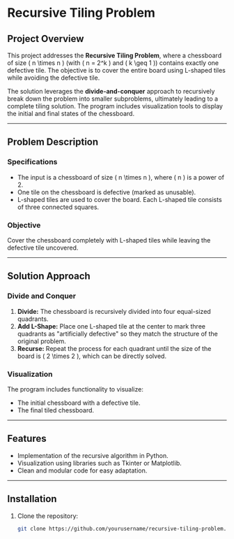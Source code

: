 # Recursive Tiling Problem

## Project Overview

This project addresses the **Recursive Tiling Problem**, where a chessboard of size \( n \times n \) (with \( n = 2^k \) and \( k \geq 1 \)) contains exactly one defective tile. The objective is to cover the entire board using L-shaped tiles while avoiding the defective tile.

The solution leverages the **divide-and-conquer** approach to recursively break down the problem into smaller subproblems, ultimately leading to a complete tiling solution. The program includes visualization tools to display the initial and final states of the chessboard.

---

## Problem Description

### Specifications

- The input is a chessboard of size \( n \times n \), where \( n \) is a power of 2.
- One tile on the chessboard is defective (marked as unusable).
- L-shaped tiles are used to cover the board. Each L-shaped tile consists of three connected squares.

### Objective

Cover the chessboard completely with L-shaped tiles while leaving the defective tile uncovered.

---

## Solution Approach

### Divide and Conquer

1. **Divide:** The chessboard is recursively divided into four equal-sized quadrants.
2. **Add L-Shape:** Place one L-shaped tile at the center to mark three quadrants as "artificially defective" so they match the structure of the original problem.
3. **Recurse:** Repeat the process for each quadrant until the size of the board is \( 2 \times 2 \), which can be directly solved.

### Visualization

The program includes functionality to visualize:
- The initial chessboard with a defective tile.
- The final tiled chessboard.

---

## Features

- Implementation of the recursive algorithm in Python.
- Visualization using libraries such as Tkinter or Matplotlib.
- Clean and modular code for easy adaptation.

---

## Installation

1. Clone the repository:
   ```bash
   git clone https://github.com/yourusername/recursive-tiling-problem.git
